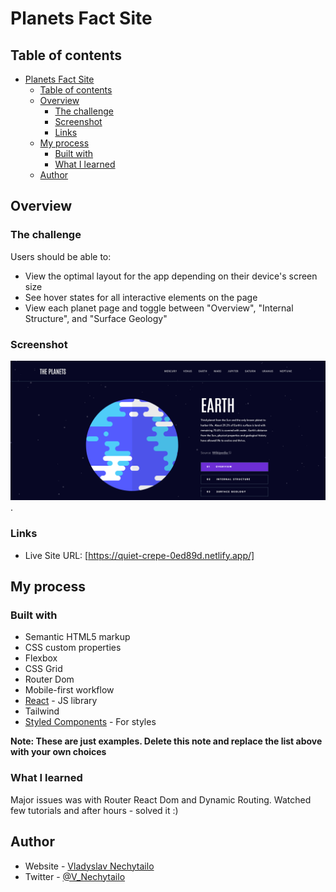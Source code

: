 # Planets Fact Site 

## Table of contents

- [Planets Fact Site](#planets-fact-site)
  - [Table of contents](#table-of-contents)
  - [Overview](#overview)
    - [The challenge](#the-challenge)
    - [Screenshot](#screenshot)
    - [Links](#links)
  - [My process](#my-process)
    - [Built with](#built-with)
    - [What I learned](#what-i-learned)
  - [Author](#author)
    



## Overview

### The challenge

Users should be able to:

- View the optimal layout for the app depending on their device's screen size
- See hover states for all interactive elements on the page
- View each planet page and toggle between "Overview", "Internal Structure", and "Surface Geology"

### Screenshot

![](./public/Screenshot%20Planets.png)
.

### Links

- Live Site URL: [https://quiet-crepe-0ed89d.netlify.app/]

## My process

### Built with

- Semantic HTML5 markup
- CSS custom properties
- Flexbox
- CSS Grid
- Router Dom
- Mobile-first workflow
- [React](https://reactjs.org/) - JS library
- Tailwind
- [Styled Components](https://styled-components.com/) - For styles

**Note: These are just examples. Delete this note and replace the list above with your own choices**

### What I learned

Major issues was with Router React Dom and Dynamic Routing. Watched few tutorials and after hours - solved it :)


## Author

- Website - [Vladyslav Nechytailo](https://www.vladnechyt.com/)
- Twitter - [@V_Nechytailo](https://twitter.com/V_Nechytailo)
